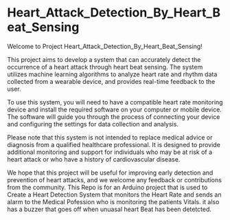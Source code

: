 # Heart_Attack_Detection_By_Heart_Beat_Sensing
Welcome to Project Heart_Attack_Detection_By_Heart_Beat_Sensing!

This project aims to develop a system that can accurately detect the occurrence of a heart attack through heart beat sensing. The system utilizes machine learning algorithms to analyze heart rate and rhythm data collected from a wearable device, and provides real-time feedback to the user.

To use this system, you will need to have a compatible heart rate monitoring device and install the required software on your computer or mobile device. The software will guide you through the process of connecting your device and configuring the settings for data collection and analysis.

Please note that this system is not intended to replace medical advice or diagnosis from a qualified healthcare professional. It is designed to provide additional monitoring and support for individuals who may be at risk of a heart attack or who have a history of cardiovascular disease.

We hope that this project will be useful for improving early detection and prevention of heart attacks, and we welcome any feedback or contributions from the community.
This Repo is for an Arduino project that is used to Create a Heart Detection System that monitors the Heart Rate and sends an alarm to the 
Medical Pofession who is monitoring the patients Vitals. 
it also has a buzzer that goes off when unuasal heart Beat has been detetcted.
